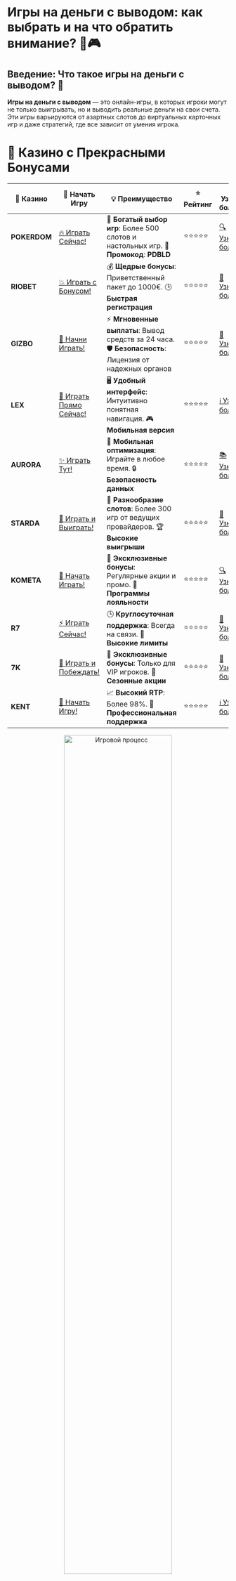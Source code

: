 # **Игры на деньги с выводом: как выбрать и на что обратить внимание?** 💸🎮

## Введение: Что такое **игры на деньги с выводом**? 🎰

**Игры на деньги с выводом** — это онлайн-игры, в которых игроки могут не только выигрывать, но и выводить реальные деньги на свои счета. Эти игры варьируются от азартных слотов до виртуальных карточных игр и даже стратегий, где все зависит от умения игрока.

# 🌟 Казино с Прекрасными Бонусами

| 🎲 **Казино** | 🔗 **Начать Игру** | 💡 **Преимущество** | ⭐ **Рейтинг** | 🔗 **Узнать больше** | 🆕 **Новая информация** |
|--------------|---------------------|---------------------|----------------|----------------------|-------------------------|
| **POKERDOM**  | [🔥 Играть Сейчас!](https://brandplay.link/4k77v2yx) | 🎉 **Богатый выбор игр**: Более 500 слотов и настольных игр. 🎁 **Промокод**: **PDBLD** | ⭐⭐⭐⭐⭐ | [🔍 Узнать больше](https://brandplay.link/4k77v2yx) | 🏆 **Победители турниров** получают эксклюзивные подарки! |
| **RIOBET**    | [💥 Играть с Бонусом!](https://brandplay.link/7xBLTPyj) | 💰 **Щедрые бонусы**: Приветственный пакет до 1000€. 🕒 **Быстрая регистрация** | ⭐⭐⭐⭐⭐ | [📖 Узнать больше](https://brandplay.link/7xBLTPyj) | 💬 **Поддержка 24/7** для комфортной игры в любое время! |
| **GIZBO**     | [🚀 Начни Играть!](https://brandplay.link/bprXw4YV) | ⚡ **Мгновенные выплаты**: Вывод средств за 24 часа. 🛡️ **Безопасность**: Лицензия от надежных органов | ⭐⭐⭐⭐⭐ | [📝 Узнать больше](https://brandplay.link/bprXw4YV) | 🔒 **SSL-шифрование** для максимальной безопасности данных игроков. |
| **LEX**       | [💎 Играть Прямо Сейчас!](https://brandplay.link/zW4hdDFV) | 🖥️ **Удобный интерфейс**: Интуитивно понятная навигация. 🎮 **Мобильная версия** | ⭐⭐⭐⭐⭐ | [ℹ️ Узнать больше](https://brandplay.link/zW4hdDFV) | 📱 **Поддержка всех мобильных устройств** для удобства игры в любом месте. |
| **AURORA**    | [✨ Играть Тут!](https://10trafic-stat2.com/click/668546556bcc6313411604bd/6766/13032/subaccount) | 📱 **Мобильная оптимизация**: Играйте в любое время. 🔒 **Безопасность данных** | ⭐⭐⭐⭐⭐ | [📚 Узнать больше](https://10trafic-stat2.com/click/668546556bcc6313411604bd/6766/13032/subaccount) | 🌍 **Международная лицензия** на деятельность в разных странах. |
| **STARDА**    | [🎉 Играть и Выиграть!](https://brandplay.link/fB7xwRFL) | 🎰 **Разнообразие слотов**: Более 300 игр от ведущих провайдеров. 🏆 **Высокие выигрыши** | ⭐⭐⭐⭐⭐ | [🔎 Узнать больше](https://brandplay.link/fB7xwRFL) | 🎉 **Ежемесячные турниры** с крупными призами! |
| **KOMETA**    | [🎁 Начать Играть!](https://brandplay.link/8ZymQJV8) | 🎁 **Эксклюзивные бонусы**: Регулярные акции и промо. 🔄 **Программы лояльности** | ⭐⭐⭐⭐⭐ | [🔍 Узнать больше](https://brandplay.link/8ZymQJV8) | 🌟 **Персонализированные предложения** для долгосрочных игроков. |
| **R7**        | [⚡ Играть Сейчас!](https://brandplay.link/bMd3Yjsw) | 🕒 **Круглосуточная поддержка**: Всегда на связи. 💸 **Высокие лимиты** | ⭐⭐⭐⭐⭐ | [📖 Узнать больше](https://brandplay.link/bMd3Yjsw) | 🎯 **Рейтинг игроков** для лучших участников. |
| **7K**        | [🎯 Играть и Побеждать!](https://brandplay.link/BvQyFShp) | 🌟 **Эксклюзивные бонусы**: Только для VIP игроков. 🎉 **Сезонные акции** | ⭐⭐⭐⭐⭐ | [📝 Узнать больше](https://brandplay.link/BvQyFShp) | 🥇 **Особые привилегии** для постоянных игроков. |
| **KENT**      | [🔑 Начать Игру!](https://brandplay.link/Fv2WP3js) | 📈 **Высокий RTP**: Более 98%. 💼 **Профессиональная поддержка** | ⭐⭐⭐⭐⭐ | [ℹ️ Узнать больше](https://brandplay.link/Fv2WP3js) | 💬 **Поддержка на нескольких языках** для удобства игроков. |

<div align="center"> <img src="https://i.pinimg.com/originals/1d/b3/25/1db325483acbe642c6d4e6fdd73a4988.gif" alt="Игровой процесс" width="70%"> </div>
---

# 🚀 Быстрые Выигрыши и Поддержка

| 🎲 **Казино** | 🔗 **Начать Игру** | 💡 **Преимущество** | ⭐ **Рейтинг** | 🔗 **Узнать больше** | 🆕 **Новая информация** |
|--------------|---------------------|---------------------|----------------|----------------------|-------------------------|
| **GAMA**      | [🎯 Играть Прямо Сейчас!](https://brandplay.link/j6NMKsDz) | 🔍 **Интуитивный интерфейс**: Легкость использования. 🏅 **Престижные турниры** | ⭐⭐⭐⭐☆ | [🔎 Узнать больше](https://brandplay.link/j6NMKsDz) | 🏆 **Турниры с большими призами** каждый месяц. |
| **ONION**     | [💥 Играть и Выигрывать!](https://brandplay.link/zBGRVpQ9) | 🤑 **Низкие ставки**: Идеально для начинающих. 🔄 **Быстрые выводы** | ⭐⭐⭐⭐☆ | [🔍 Узнать больше](https://brandplay.link/zBGRVpQ9) | 🎮 **Казино для новичков** с простыми правилами. |
| **ЧЕМПИОН**   | [🏅 Играть в Турнире!](https://temon-gter.cfd/go/lRq?p80412p304504pcc44t17455) | 🏅 **Лояльная программа**: Награды за активность. 🎁 **Ежемесячные бонусы** | ⭐⭐⭐⭐☆ | [📖 Узнать больше](https://temon-gter.cfd/go/lRq?p80412p304504pcc44t17455) | 🥇 **Турниры и лояльность** — каждый шаг вознаграждается. |
| **VAVADA**    | [🚀 Играть Без Ожидания!](https://vavadapartner.pro/?promo=ea5c9275-6854-4505-94fc-95ab18221945-linkb2) | 🚀 **Быстрая регистрация**: Начните играть мгновенно. 🔐 **Безопасные транзакции** | ⭐⭐⭐⭐☆ | [📝 Узнать больше](https://vavadapartner.pro/?promo=ea5c9275-6854-4505-94fc-95ab18221945-linkb2) | 🏆 **Программа для новых игроков** с бонусами за регистрацию. |
| **FRIENDS**   | [🎉 Играть и Развлекаться!](https://gofriends.mba/linkb2) | 🤝 **Социальные игры**: Играйте с друзьями. 🌐 **Мультиплатформенность** | ⭐⭐⭐⭐☆ | [ℹ️ Узнать больше](https://gofriends.mba/linkb2) | 🎮 **Играйте с друзьями** и зарабатывайте бонусы за совместные действия. |
| **1WIN**      | [⚡ Играть и Выигрывать!](https://brandplay.link/smXVpBbG) | 🏆 **Спортивные ставки**: Широкий выбор видов спорта. 💵 **Высокие коэффициенты** | ⭐⭐⭐⭐☆ | [📚 Узнать больше](https://brandplay.link/smXVpBbG) | ⚽ **Бонусы на спортивные ставки** для активных игроков. |
| **DRIP**      | [💥 Играть Сразу!](https://drp-ircp01.com/c07e6a3db) | 🌐 **Инновационные игры**: Новейшие игровые технологии. 🛡️ **Высокая безопасность** | ⭐⭐⭐⭐☆ | [🔎 Узнать больше](https://drp-ircp01.com/c07e6a3db) | 🔧 **Инновационные функции** для удобства игры. |
| **JOYCASINO** | [🎰 Играть И Побеждать!](https://rpc30.call2me.pro/?/ru/registration?apkpop=0&partner=p24970p3291217pc98f) | 🎁 **Приятные бонусы**: Ежедневные акции и подарки. 🕹️ **Разнообразие игр** | ⭐⭐⭐⭐☆ | [🔍 Узнать больше](https://rpc30.call2me.pro/?/ru/registration?apkpop=0&partner=p24970p3291217pc98f) | 🎉 **Щедрые фриспины** для новых игроков. |
| **PLAYFORTUNA** | [🔥 Играть С Бонусом!](https://fortunapromo.net/alt/playfortuna/registration?0dc4a9362a71feb7e3f165fb8e766f70) | 🎉 **Регулярные акции**: Бонусы, фриспины и многое другое. 🏅 **Турниры** | ⭐⭐⭐⭐☆ | [📚 Узнать больше](https://fortunapromo.net/alt/playfortuna/registration?0dc4a9362a71feb7e3f165fb8e766f70) | 🎯 **Выгодные предложения** на популярные игры. |
| **SYKAA**     | [💸 Играть Сейчас!](https://s-two-way.com/?source=linkb2&pid=30697) | 💸 **Доступные ставки**: Идеально для новичков. 🎁 **Щедрые бонусы** | ⭐⭐⭐⭐☆ | [🔍 Узнать больше](https://s-two-way.com/?source=linkb2&pid=30697) | 💥 **Акции с большими бонусами** для новичков и опытных игроков. |

<div align="center"> <img src="https://schaeffers-cdn.s3.amazonaws.com/images/default-source/schaeffers-cdn-images/default-images/sectors/bigstock-casino-gambling-concept-with-f-369012793.jpg?sfvrsn=493ad806_4" alt="Игровой процесс" width="70%"> </div>
---

# 💸 Казино с Привлекательными Программами Лояльности

| 🎲 **Казино** | 🔗 **Начать Игру** | 💡 **Преимущество** | ⭐ **Рейтинг** | 🔗 **Узнать больше** | 🆕 **Новая информация** |
|--------------|---------------------|---------------------|----------------|----------------------|-------------------------|
| **KOMETA**    | [🎯 Начни Играть!](https://brandplay.link/8ZymQJV8) | 🎁 **Эксклюзивные бонусы**: Регулярные акции и промо. 🔄 **Программы лояльности** | ⭐⭐⭐⭐⭐ | [🔍 Узнать больше](https://brandplay.link/8ZymQJV8) | 🌟 **Персонализированные предложения** для долгосрочных игроков. |
| **1Xslots**   | [🏅 Играть Прямо Сейчас!](https://brandplay.link/hSB1khtr) | 🎉 **Множество акций**: Еженедельные бонусы и турниры. 🛡️ **Безопасность** | ⭐⭐⭐⭐⭐ | [📚 Узнать больше](https://brandplay.link/hSB1khtr) | 🏅 **Награды за активность**: участники программы лояльности получают специальные привилегии. |
| **R7**        | [🚀 Играть Сейчас!](https://brandplay.link/bMd3Yjsw) | 🕒 **Круглосуточная поддержка**: Всегда на связи. 💸 **Высокие лимиты** | ⭐⭐⭐⭐⭐ | [📖 Узнать больше](https://brandplay.link/bMd3Yjsw) | 💬 **VIP-поддержка** для постоянных игроков с приоритетом. |

<div align="center"> <img src="https://i.pinimg.com/originals/1d/b3/25/1db325483acbe642c6d4e6fdd73a4988.gif" alt="Игровой процесс" width="70%"> </div>
---

---

## 1. Какие **игры на деньги с выводом** популярны? 🎮💰

### 1.1 **Онлайн-казино** 🃏
**Онлайн-казино** — это место, где можно найти огромное количество игр с возможностью выигрыша и вывода средств. В казино доступны разнообразные игровые автоматы, рулетки, покер и другие азартные игры. Существуют платформы, которые предлагают игры на деньги с быстрым выводом средств на карту или электронные кошельки.

### 1.2 **Игры с реальными противниками** 🎮
Некоторые игры на деньги предлагают участникам сыграть против других реальных людей. Например, онлайн-рулетка, покер или даже киберспортивные турниры, где выигрыши могут достигать значительных сумм.

### 1.3 **Игры с прогнозами и ставками** 📊
Ставки на спортивные события, виртуальные гонки или даже политические прогнозы — это отличный способ зарабатывать на **играх с выводом денег**. Многие сайты предлагают участие в таких играх, предоставляя шанс зарабатывать реальные деньги.

---

## 2. Как выбрать безопасные **игры на деньги с выводом**? 🔐

### 2.1 **Проверка лицензии** 📜
Важно выбрать платформы с официальной лицензией, чтобы убедиться в легальности и надежности игры. Лицензированные казино и игры гарантируют защиту ваших данных и прозрачность в расчетах.

### 2.2 **Репутация сайта** 🌟
Читайте отзывы других игроков и проверяйте рейтинги сайтов. Лучшие **игры на деньги с выводом** обычно имеют положительные отзывы и высокие оценки на независимых платформах.

### 2.3 **Безопасность платежей** 💳
Платежные системы, через которые проходят депозиты и выводы, должны быть защищены от мошенничества. Убедитесь, что платформа поддерживает популярные и безопасные способы вывода, такие как банковские карты, электронные кошельки и криптовалюты.

---

## 3. Как начать играть в **игры на деньги с выводом**? 🏁

### 3.1 **Регистрация на платформе** 📝
Для начала нужно зарегистрироваться на сайте, который предлагает **игры на деньги с выводом**. После этого создайте личный кабинет, укажите способы оплаты и выберите игру.

### 3.2 **Пополнение счета** 💵
Чтобы начать играть, нужно пополнить свой игровой баланс. Большинство сайтов предлагают разные способы пополнения, включая банковские карты, электронные кошельки и криптовалюту.

### 3.3 **Выбор игры** 🎮
После пополнения счета можно выбрать игру. Прежде чем начать, изучите правила, шансы на выигрыш и стратегии. Большинство игр на деньги предлагают демо-версии, где можно потренироваться, не рискуя реальными деньгами.

---

## 4. Как выиграть в **играх на деньги с выводом**? 🎯

### 4.1 **Разработка стратегии** 🧠
Разработка стратегии важна для успешной игры. В случае с азартными играми, такими как покер или рулетка, можно использовать проверенные стратегии, чтобы повысить свои шансы на победу.

### 4.2 **Тестирование бесплатных версий** 🆓
Прежде чем ставить реальные деньги, попробуйте играть в бесплатные версии игр. Это поможет вам освоиться и понять основные механизмы игры без риска потери средств.

### 4.3 **Контроль за банкроллом** 💰
Управление деньгами — ключ к успеху в играх на деньги. Не ставьте больше, чем готовы проиграть, и не пытайтесь отыграться, если потеряли деньги.

---

## 5. Как вывести деньги из **игр на деньги с выводом**? 💸

### 5.1 **Способы вывода средств** 🏦
Каждая игровая платформа предлагает разные способы вывода средств. Это может быть банковская карта, электронные кошельки, криптовалюты или другие способы. Убедитесь, что платформа предлагает удобные для вас способы.

### 5.2 **Минимальные и максимальные суммы вывода** 💳
Некоторые платформы могут устанавливать минимальные или максимальные лимиты на вывод средств. Обратите внимание на эти условия, чтобы избежать неприятных сюрпризов.

### 5.3 **Время вывода средств** ⏳
Время вывода зависит от выбранного способа платежа. Некоторые платформы предлагают мгновенные переводы, а другие могут занять несколько дней для обработки.

---

## 6. Заключение: Играть или не играть в **игры на деньги с выводом**? 🤔

**Игры на деньги с выводом** могут быть увлекательным способом провести время и заработать деньги. Однако, как и в любом другом виде азартных развлечений, важно соблюдать осторожность и подходить к выбору игр осознанно. Следуя рекомендациям по безопасности, стратегии игры и контролю за банкроллом, можно существенно повысить свои шансы на успех.

**Играйте ответственно и удачи в играх на деньги с выводом!** 🎰💵
